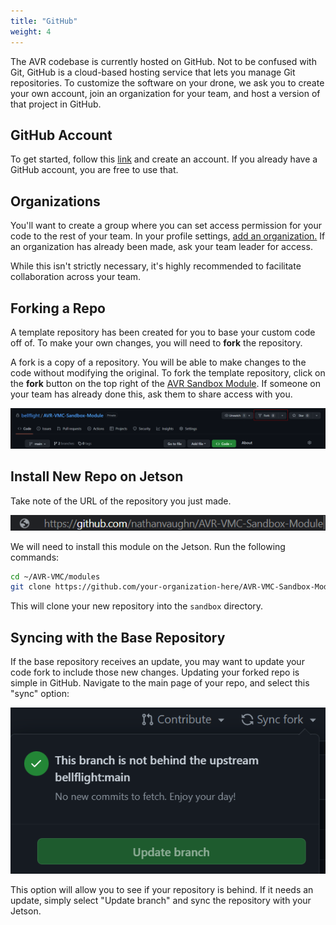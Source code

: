 ```yaml
---
title: "GitHub"
weight: 4
---
```


The AVR codebase is currently hosted on GitHub. Not to be confused with Git, GitHub is a
cloud-based hosting service that lets you manage Git repositories. To customize the
software on your drone, we ask you to create your own account, join an organization for
your team, and host a version of that project in GitHub.

## GitHub Account

To get started, follow this [link](https://github.com/join) and create an account. If
you already have a GitHub account, you are free to use that.

## Organizations

You'll want to create a group where you can set access permission for your code to the
rest of your team. In your profile settings,
[add an organization.](https://docs.github.com/en/organizations/collaborating-with-groups-in-organizations/creating-a-new-organization-from-scratch)
If an organization has already been made, ask your team leader for access.

While this isn't strictly necessary, it's highly recommended to facilitate collaboration
across your team.

## Forking a Repo

A template repository has been created for you to base your custom code off of. To make
your own changes, you will need to **fork** the repository.

A fork is a copy of a repository. You will be able to make changes to the code without
modifying the original. To fork the template repository, click on the **fork** button on
the top right of the
[AVR Sandbox Module](https://github.com/bellflight/AVR-VMC-Sandbox-Module). If someone
on your team has already done this, ask them to share access with you.

![Fork button location](2022-12-27-22-56-14.png)

## Install New Repo on Jetson

Take note of the URL of the repository you just made.

![URL of the new repository](2022-12-27-22-46-41.png)

We will need to install this module on the Jetson. Run the following commands:

```bash
cd ~/AVR-VMC/modules
git clone https://github.com/your-organization-here/AVR-VMC-Sandbox-Module sandbox
```

This will clone your new repository into the `sandbox` directory.

## Syncing with the Base Repository

If the base repository receives an update, you may want to update your code fork to
include those new changes. Updating your forked repo is simple in GitHub. Navigate to
the main page of your repo, and select this "sync" option:

![Fork Refresh](ForkUpdate.png)

This option will allow you to see if your repository is behind. If it needs an update,
simply select "Update branch" and sync the repository with your Jetson.
